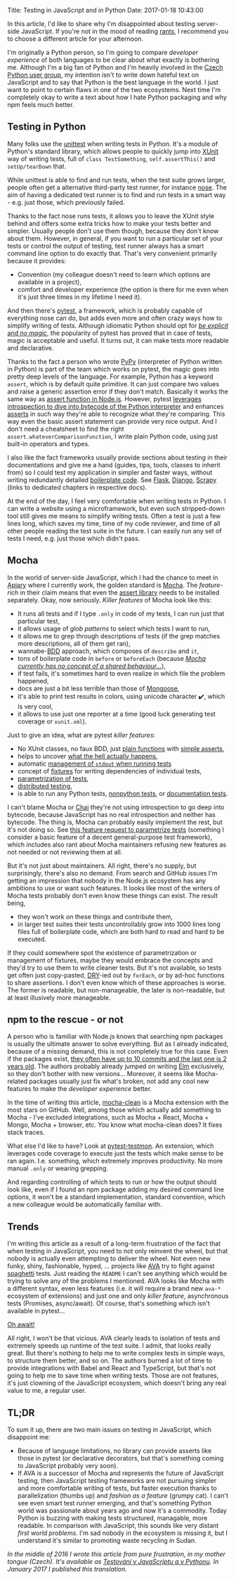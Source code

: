 Title: Testing in JavaScript and in Python
Date: 2017-01-18 10:43:00


In this article, I'd like to share why I'm disappointed about testing server-side JavaScript. If you're not in the mood of reading [rants](http://www.urbandictionary.com/define.php?term=rant), I recommend you to choose a different article for your afternoon.

I'm originally a Python person, so I'm going to compare _developer experience_ of both languages to be clear about what exactly is bothering me. Although I'm a big fan of Python and I'm heavily involved in the [Czech Python user group](http://python.cz/), my intention isn't to write down hateful text on JavaScript and to say that Python is the best language in the world. I just want to point to certain flaws in one of the two ecosystems. Next time I'm completely okay to write a text about how I hate Python packaging and why npm feels much better.

## Testing in Python

Many folks use the [unittest](https://docs.python.org/3/library/unittest.html) when writing tests in Python. It's a module of Python's standard library, which allows people to quickly jump into [XUnit](https://en.wikipedia.org/wiki/XUnit) way of writing tests, full of `class TestSomething`, `self.assertThis()` and `setUp/tearDown` that.

While unittest is able to find and run tests, when the test suite grows larger, people often get a alternative third-party test runner, for instance [nose](http://nose.readthedocs.io/en/latest/). The aim of having a dedicated test runner is to find and run tests in a smart way - e.g. just those, which previously failed.

Thanks to the fact nose runs tests, it allows you to leave the XUnit style behind and offers some extra tricks how to make your tests better and simpler. Usually people don't use them though, because they don't know about them. However, in general, if you want to run a particular set of your tests or control the output of testing, test runner always has a smart command line option to do exactly that. That's very convenient primarily because it provides:

- Convention (my colleague doesn't need to learn which options are available in a project),
- comfort and developer experience (the option is there for me even when it's just three times in my lifetime I need it).

And then there's [pytest](http://pytest.org/), a framework, which is probably capable of everything nose can do, but adds even more and often crazy ways how to simplify writing of tests. Although idiomatic Python should opt for [_be explicit_ and _no magic_](https://www.python.org/dev/peps/pep-0020/), the popularity of pytest has proved that in case of tests, magic is acceptable and useful. It turns out, it can make tests more readable and declarative.

Thanks to the fact a person who wrote [PyPy](http://pypy.org/) (interpreter of Python written in Python) is part of the team which works on pytest, the magic goes into pretty deep levels of the language. For example, Python has a keyword `assert`, which is by default quite primitive. It can just compare two values and raise a generic assertion error if they don't match. Basically it works the same way as [assert function
in Node.js](https://nodejs.org/api/assert.html). However, pytest [leverages introspection to dive into bytecode of the Python interpreter](http://pybites.blogspot.co.at/2011/07/behind-scenes-of-pytests-new-assertion.html) and enhances [asserts](https://pytest.org/latest/assert.html) in such way they're able to recognize what they're comparing. This way even the basic assert statement can provide very nice output. And I don't need a cheatsheet to find the right `assert.whateverComparisonFunction`, I write plain Python code, using just built-in operators and types.

I also like the fact frameworks usually provide sections about testing in their documentations and give me a hand (guides, tips, tools, classes to inherit from) so I could test my application in simpler and faster ways, without writing redundantly detailed [boilerplate code](https://en.wikipedia.org/wiki/Boilerplate_code). See [Flask](http://flask.pocoo.org/docs/0.12/testing/), [Django](https://docs.djangoproject.com/en/1.10/topics/testing/), [Scrapy](https://doc.scrapy.org/en/latest/topics/contracts.html) (links to dedicated chapters in respective docs).

At the end of the day, I feel very comfortable when writing tests in Python. I can write a website using a microframework, but even such stripped-down tool still gives me means to simplify writing tests. Often a test is just a few lines long, which saves my time, time of my code reviewer, and time of all other people reading the test suite in the future. I can easily run any set of tests I need, e.g. just those which didn't pass.

## Mocha

In the world of server-side JavaScript, which I had the chance to meet in [Apiary](https://apiary.io/) where I currently work, the golden standard is [Mocha](http://mochajs.org/). The _feature-rich_ in their claim means that even the [assert library](http://chaijs.com/) needs to be installed separately. Okay, now seriously. _Killer features_ of Mocha look like this:

- It runs all tests and if I type `.only` in code of my tests, I can run just that particular test,
- it allows usage of _glob patterns_ to select which tests I want to run,
- it allows me to grep through descriptions of tests (if the grep matches more descriptions, all of them get ran),
- wannabe-[BDD](https://en.wikipedia.org/wiki/Behavior-driven_development) approach, which composes of `describe` and `it`,
- tons of boilerplate code in `before` or `beforeEach` (because [_Mocha currently has no concept of a shared behaviour..._](https://github.com/mochajs/mocha/wiki/Shared-Behaviours)),
- if test fails, it's sometimes hard to even realize in which file the problem happened,
- docs are just a bit less terrible than those of [Mongoose](http://mongoosejs.com/),
- it's able to print test results in colors, using unicode character ✔️, which is very cool,
- it allows to use just one reporter at a time (good luck generating test coverage or `xunit.xml`).

Just to give an idea, what are pytest _killer features_:

- No XUnit classes, no faux BDD, just [plain functions](http://docs.pytest.org/en/latest/getting-started.html#our-first-test-run) with [simple asserts](http://pytest.org/latest/assert.html),
- helps to uncover [what the hell actually happens](http://pytest.org/latest/example/reportingdemo.html),
- automatic [management of `stdout` when running tests](http://pytest.org/latest/capture.html)
- concept of [fixtures](http://pytest.org/latest/fixture.html) for writing dependencies of individual tests,
- [parametrization of tests](http://pytest.org/latest/parametrize.html),
- [distributed testing](http://pytest.org/latest/xdist.html),
- is able to run any Python tests, [nonpython tests](http://pytest.org/latest/example/nonpython.html), or [documentation tests](https://docs.python.org/3/library/doctest.html).

I can't blame Mocha or [Chai](http://chaijs.com/) they're not using introspection to go deep into bytecode, because JavaScript has no real introspection and neither has bytecode. The thing is, Mocha can probably easily implement the rest, but it's not doing so. See [this feature request to parametrize tests](https://github.com/mochajs/mocha/issues/1454) (something I consider a basic feature of a decent general-purpose test framework), which includes also rant about Mocha maintainers refusing new features as not needed or not reviewing them at all.

But it's not just about maintainers. All right, there's no supply, but surprisingly, there's also no demand. From search and GitHub issues I'm getting an impression that nobody in the Node.js ecosystem has any ambitions to use or want such features. It looks like most of the writers of Mocha tests probably don't even know these things can exist. The result being,

- they won't work on these things and contribute them,
- in larger test suites their tests uncontrollably grow into 1000 lines long files full of boilerplate code, which are both hard to read and hard to be executed.

If they could somewhere spot the existence of parametrization or management of fixtures, maybe they would embrace the concepts and they'd try to use them to write cleaner tests. But it's not available, so tests get often just copy-pasted, [DRY](https://en.wikipedia.org/wiki/Don't_repeat_yourself)-ied out by `forEach`, or by ad-hoc functions to share assertions. I don't even know which of these approaches is worse. The former is readable, but non-manageable, the later is non-readable, but at least illusively more manageable.

## npm to the rescue - or not

A person who is familiar with Node.js knows that searching npm packages is usually the ultimate answer to solve everything. But as I already indicated, because of a missing demand, this is not completely true for this case. Even if the packages exist, [they often have up to 10 commits and the last one is 2 years old](https://github.com/jpstevens/mocha-shared). The authors probably already jumped on writing [Elm](http://elm-lang.org/) exclusively, so they don't bother with new versions... Moreover, it seems like Mocha-related packages usually just fix what's broken, not add any cool new features to make the _developer experience_ better.

In the time of writing this article, [mocha-clean](https://github.com/rstacruz/mocha-clean) is a Mocha extension with the most stars on GitHub. Well, among those which actually add something to Mocha - I've excluded integrations, such as Mocha + React, Mocha + Mongo, Mocha + browser, etc. You know what mocha-clean does? It fixes stack traces.

What else I'd like to have? Look at [pytest-testmon](https://github.com/tarpas/pytest-testmon/). An extension, which leverages code coverage to execute just the tests which make sense to be ran again. I.e. something, which extremely improves productivity. No more manual `.only` or wearing grepping.

And regarding controlling of which tests to run or how the output should look like, even if I found an npm package adding my desired command line options, it won't be a standard implementation, standard convention, which a new colleague would be automatically familiar with.

## Trends

I'm writing this article as a result of a long-term frustration of the fact that when testing in JavaScript, you need to not only reinvent the wheel, but that nobody is actually even attempting to deliver the wheel. Not even new funky, shiny, fashionable, hyped, ... projects like [AVA](https://github.com/avajs/ava) try to fight against [spaghetti](https://en.wikipedia.org/wiki/Spaghetti_code) tests. Just reading the `README` I can't see anything which would be trying to solve any of the problems I mentioned. AVA looks like Mocha with a different syntax, even less features (i.e. it will require a brand new `ava-*` ecosystem of extensions) and just one and only _killer feature_, asynchronous tests (Promises, async/await). Of course, that's something which isn't available in pytest...

[Oh await!](https://pypi.python.org/pypi/pytest-asyncio)

All right, I won't be that vicious. AVA clearly leads to isolation of tests and extremely speeds up runtime of the test suite. I admit, that looks really great. But there's nothing to help me to write complex tests in simple ways, to structure them better, and so on. The authors burned a lot of time to provide integrations with Babel and React and TypeScript, but that's not going to help me to save time when writing tests. Those are not features, it's just clowning of the JavaScript ecosystem, which doesn't bring any real value to me, a regular user.

## TL;DR

To sum it up, there are two main issues on testing in JavaScript, which disappoint me:

- Because of language limitations, no library can provide asserts like those in pytest (or declarative decorators, but that's something coming to JavaScript probably very soon).
- If AVA is a successor of Mocha and represents the future of JavaScript testing, then JavaScript testing frameworks are not pursuing simpler and more comfortable writing of tests, but faster execution thanks to parallelization (thumbs up) and _fashion as a feature_ (grumpy cat). I can't see even smart test runner emerging, and that's something Python world was passionate about years ago and now it's a commodity. Today Python is buzzing with making tests structured, managable, more readable. In comparison with JavaScript, this sounds like very distant _first world problems_. I'm sad nobody in the ecosystem is missing it, but I understand it's similar to promoting waste recycling in Sudan.

_In the middle of 2016 I wrote this article from pure frustration, in my mother tongue (Czech). It's available as [Testování v JavaScriptu a v Pythonu]({filename}2016-05-31_testovani-v-javascriptu-a-v-pythonu.md). In January 2017 I published this translation._

